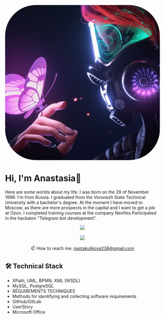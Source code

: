 
<img src="https://github.com/MrsAnastasia/MyResume/blob/main/photos/photo_2021-02-21_13-09-52.jpg" style="border-radius: 100px;"/>
</div>

# Hi, I'm Anastasia👋
Here are some worlds about my life. I was born on the 29 of November 1999. I'm from Russia. I graduated from the Voronezh State Technical University with a bachelor's degree. At the moment I have moved to Moscow, as there are more prospects in the capital and I want to get a job at Ozon. 
I completed training courses at the company Neoflex.Participated in the hackaton "Telegram bot development".

<p align='center'>
   <a href="https://github-readme-stats.vercel.app/api?username=MrsAnastasia&show_icons=true&theme=radical"><img
           height=150
           src="https://github-readme-stats.vercel.app/api?username=MrsAnastasia&show_icons=true&theme=radical"/></a>
</p>

<p align='center'>
  
   <a href="https://t.me/Antares_nastya18">
       <img src="https://img.shields.io/badge/Telegram-2CA5E0?style=for-the-badge&logo=telegram&logoColor=white"/>
   </a>
<p align='center'>
   📫 How to reach me: <a href='mailto:nastakulikova238@gmail.com'>nastakulikova238@gmail.com</a>
</p>


## 🛠 Technical Stack
*   XPath, UML, BPMN, XML (WSDL)
*   MySQL, PostgreSQL
*   REQUIREMENTS TECHNIQUES
*   Methods for identifying and collecting software requirements
*   GitHub/GitLab
*   UserStory
*   Microsoft Office

<div align="center" style="margin: 40px 0">
   <a href="https://github.com/MrsAnastasia/MyResume">
   </a>
</div>
